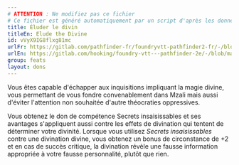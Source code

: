 ```yaml
---
# ATTENTION : Ne modifiez pas ce fichier
# Ce fichier est généré automatiquement par un script d'après les données du module Foundry VTT officiel et de sa traduction
title: Éluder le divin
titleEn: Elude the Divine
id: vVyX9IG8flxg81mc
urlFr: https://gitlab.com/pathfinder-fr/foundryvtt-pathfinder2-fr/-/blob/master/data/feats/vVyX9IG8flxg81mc.htm
urlEn: https://gitlab.com/hooking/foundry-vtt---pathfinder-2e/-/blob/master/packs/data/feats.db/elude-the-divine.json
group: feats
layout: dons
---
```

Vous êtes capable d'échapper aux inquisitions impliquant la magie divine, vous permettant de vous fondre convenablement dans Mzali mais aussi d'éviter l'attention non souhaitée d'autre théocraties oppressives.

Vous obtenez le don de compétence <a class="entity-link" data-pack="pf2e.feats-srd" data-id="RiuZT3H4QZIIEQXJ" draggable="true">Secrets insaisissables</a> et ses avantages s'appliquent aussi contre les effets de divination qui tentent de déterminer votre divinité. Lorsque vous utilisez <em>Secrets insaisissables</em> contre une divination divine, vous obtenez un bonus de circonstance de +2 et en cas de succès critique, la divination révèle une fausse information appropriée à votre fausse personnalité, plutôt que rien.


